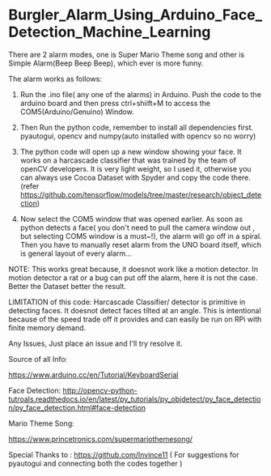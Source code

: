 # Burgler_Alarm_Using_Arduino_Face_Detection_Machine_Learning

There are 2 alarm modes, one is Super Mario Theme song and other is Simple Alarm(Beep Beep Beep), which ever is more funny.

The alarm works as follows:

1) Run the .ino file( any one of the alarms) in Arduino. Push the code to the arduino board and then press ctrl+shiift+M to 
access the COM5(Arduino/Genuino) Window.

2) Then Run the python code, remember to install all dependencies first. pyautogui, opencv and numpy(auto installed with opencv so 
no worry)

3) The python code will open up a new window showing your face. It works on a harcascade classifier that was trained by the team of
openCV developers. It is very light weight, so I used it, otherwise you can always use Cocoa Dataset with Spyder and copy the code there.
(refer https://github.com/tensorflow/models/tree/master/research/object_detection)

4) Now select the COM5 window that was opened earlier. As soon as python detects a face( you don't need to pull the camera window out , but selecting COM5 window is a must~!), the alarm will go off in a spiral. Then you have to manually reset
alarm from the UNO board itself, which is general layout of every alarm... 

NOTE: This works great because, it doesnot work like a motion detector. In motion detector a rat or a bug can put off the alarm, 
here it is not the case. Better the Dataset better the result. 

LIMITATION of this code: Harcascade Classifier/ detector is primitive in detecting faces. It doesnot detect faces tilted at an angle.
This is intentional because of the speed trade off it provides and can easily be run on RPi with finite memory demand.

Any Issues, Just place an issue and I'll try resolve it. 

Source of all Info:

https://www.arduino.cc/en/Tutorial/KeyboardSerial

Face Detection:
http://opencv-python-tutroals.readthedocs.io/en/latest/py_tutorials/py_objdetect/py_face_detection/py_face_detection.html#face-detection

Mario Theme Song:

https://www.princetronics.com/supermariothemesong/

Special Thanks to : https://github.com/Invince11 ( For suggestions for pyautogui and connecting both the codes together )
